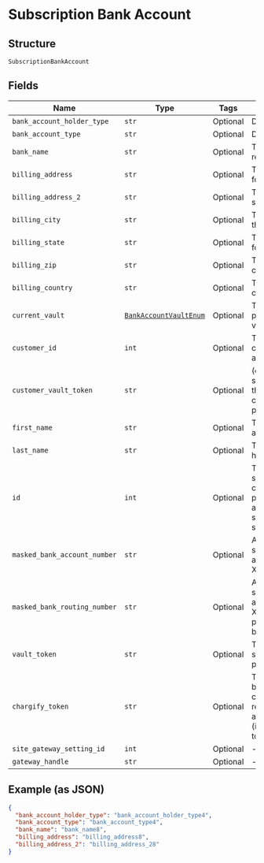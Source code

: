 
# Subscription Bank Account

## Structure

`SubscriptionBankAccount`

## Fields

| Name | Type | Tags | Description |
|  --- | --- | --- | --- |
| `bank_account_holder_type` | `str` | Optional | Defaults to personal |
| `bank_account_type` | `str` | Optional | Defaults to checking |
| `bank_name` | `str` | Optional | The bank where the account resides |
| `billing_address` | `str` | Optional | The current billing street address for the bank account |
| `billing_address_2` | `str` | Optional | The current billing street address, second line, for the bank account |
| `billing_city` | `str` | Optional | The current billing address city for the bank account |
| `billing_state` | `str` | Optional | The current billing address state for the bank account |
| `billing_zip` | `str` | Optional | The current billing address zip code for the bank account |
| `billing_country` | `str` | Optional | The current billing address country for the bank account |
| `current_vault` | [`BankAccountVaultEnum`](../../doc/models/bank-account-vault-enum.md) | Optional | The vault that stores the payment profile with the provided vault_token. |
| `customer_id` | `int` | Optional | The Chargify-assigned id for the customer record to which the bank account belongs |
| `customer_vault_token` | `str` | Optional | (only for Authorize.Net CIM storage): the customerProfileId for the owner of the customerPaymentProfileId provided as the vault_token |
| `first_name` | `str` | Optional | The first name of the bank account holder |
| `last_name` | `str` | Optional | The last name of the bank account holder |
| `id` | `int` | Optional | The Chargify-assigned ID of the stored bank account. This value can be used as an input to payment_profile_id when creating a subscription, in order to re-use a stored payment profile for the same customer |
| `masked_bank_account_number` | `str` | Optional | A string representation of the stored bank account number with all but the last 4 digits marked with X’s (i.e. ‘XXXXXXX1111’) |
| `masked_bank_routing_number` | `str` | Optional | A string representation of the stored bank routing number with all but the last 4 digits marked with X’s (i.e. ‘XXXXXXX1111’). payment_type will be bank_account |
| `vault_token` | `str` | Optional | The “token” provided by your vault storage for an already stored payment profile |
| `chargify_token` | `str` | Optional | Token received after sending billing informations using chargify.js. This token will only be received if passed as a sole attribute of credit_card_attributes (i.e. tok_9g6hw85pnpt6knmskpwp4ttt) |
| `site_gateway_setting_id` | `int` | Optional | - |
| `gateway_handle` | `str` | Optional | - |

## Example (as JSON)

```json
{
  "bank_account_holder_type": "bank_account_holder_type4",
  "bank_account_type": "bank_account_type4",
  "bank_name": "bank_name8",
  "billing_address": "billing_address8",
  "billing_address_2": "billing_address_28"
}
```

